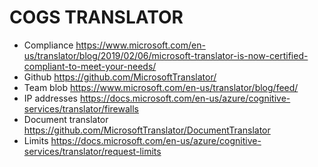 # COGS TRANSLATOR

* Compliance <https://www.microsoft.com/en-us/translator/blog/2019/02/06/microsoft-translator-is-now-certified-compliant-to-meet-your-needs/>
* Github <https://github.com/MicrosoftTranslator/>
* Team blob <https://www.microsoft.com/en-us/translator/blog/feed/>
* IP addresses <https://docs.microsoft.com/en-us/azure/cognitive-services/translator/firewalls>
* Document translator <https://github.com/MicrosoftTranslator/DocumentTranslator>
* Limits <https://docs.microsoft.com/en-us/azure/cognitive-services/translator/request-limits>